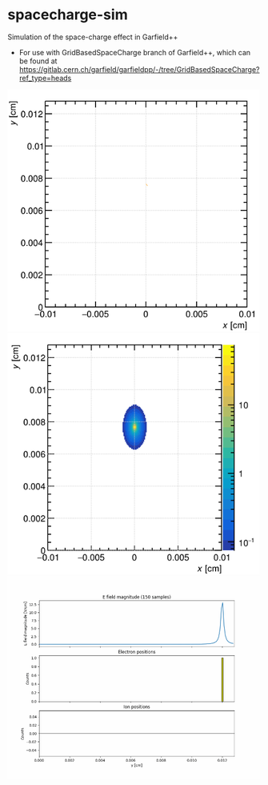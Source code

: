 # spacecharge-sim
Simulation of the space-charge effect in Garfield++ 

- For use with GridBasedSpaceCharge branch of Garfield++, which can be found at https://gitlab.cern.ch/garfield/garfieldpp/-/tree/GridBasedSpaceCharge?ref_type=heads


![Drift lines](./movies/drift_dynamic.gif)
![Space charge field](./movies/field_dynamic.gif)
![Profile](./movies/axisscan.gif)
